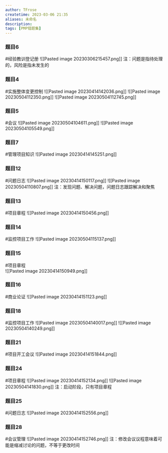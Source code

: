 ```yaml
---
author: TFrose
createtime: 2023-03-06 21:35
aliases: 未命名
description:
tags: [PMP错题集]
---
```


### 题目6
#经验教训登记册
![[Pasted image 20230306215457.png]]
注：问题是指待处理的，风险是指未发生的

### 题目4
#实施整体变更控制 
![[Pasted image 20230414142036.png]]
![[Pasted image 20230504112350.png]]
![[Pasted image 20230504112745.png]]
### 题目5
#会议 
![[Pasted image 20230504104611.png]]
![[Pasted image 20230504105549.png]]
### 题目7
#管理项目知识
![[Pasted image 20230414145251.png]]

### 题目12
#问题日志 
![[Pasted image 20230414150117.png]]
![[Pasted image 20230504110807.png]]
注：发现问题、解决问题，问题日志跟踪解决和聚焦

### 题目13
#项目章程 
![[Pasted image 20230414150456.png]]

### 题目14
#监控项目工作
![[Pasted image 20230504115137.png]]

### 题目15
#项目章程  
![[Pasted image 20230414150949.png]]

### 题目16
#商业论证 
![[Pasted image 20230414151123.png]]

### 题目18
#监控项目工作 
![[Pasted image 20230504140017.png]]
![[Pasted image 20230504140249.png]]

### 题目21
#项目开工会议 
![[Pasted image 20230414151844.png]]

### 题目24
#项目章程 
![[Pasted image 20230414152134.png]]
![[Pasted image 20230504141830.png]]
注：启动阶段，只有项目章程

### 题目25
#问题日志 
![[Pasted image 20230414152556.png]]

### 题目28
#会议管理 
![[Pasted image 20230414152746.png]]
注：修改会议议程意味着可能是缩减讨论的问题，不等于更改时间